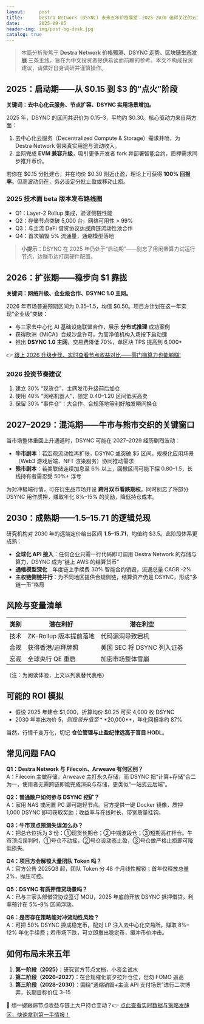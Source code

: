 ```yaml
---
layout:     post
title:      Destra Network (DSYNC) 未来五年价格展望：2025–2030 值得关注的五大理由
date:       2025-09-05
header-img: img/post-bg-desk.jpg
catalog: true
---
```


> 本篇分析聚焦于 **Destra Network 价格预测、DSYNC 走势、区块链生态发展** 三条主线，旨在为中文投资者提供易读而前瞻的参考。本文不构成投资建议，请做好自身调研并谨慎操作。

## 2025：启动期——从 $0.15 到 $3 的“点火”阶段

**关键词：去中心化云服务、节点扩容、DSYNC 实用场景增加。**

2025 年，DSYNC 的区间共识价为 $0.15–$3，平均约 $0.30。核心驱动力来自两方面：

1. 去中心化云服务（Decentralized Compute & Storage）需求井喷，为 Destra Network 带来真实用途与流动收入。
2. 主网完成 **EVM 兼容升级**，吸引更多开发者 fork 并部署智能合约，质押需求同步推升币价。

若你在 $0.15 分批建仓，并在均价 $0.30 附近止盈，理论上可获得 **100% 回报率**。但高波动仍在，务必设定分批止盈或移动止损。

### 2025 技术面 beta 版本发布路线图

- Q1：Layer-2 Rollup 集成，验证侧链性能  
- Q2：存储节点突破 5,000 台，网络可用性 > 99%  
- Q3：与主流 DeFi 借贷协议达成跨链流动性池合作  
- Q4：首次销毁 5% 流通量，通缩模型落地

> **小提示**：DSYNC 在 2025 年仍处于“启动期”——别忘了用闲置算力试运行节点，边赚币边打磨硬件配置。

## 2026：扩张期——稳步向 $1 靠拢

**关键词：网络升级、企业级合作、DSYNC 1.0 主网。**

2026 年市场普遍预期区间为 $0.35–$1.5，均值 $0.50。项目方计划在这一年实现“企业级”突破：

- 与三家去中心化 AI 基础设施联盟合作，展示 **分布式推理** 成功案例  
- 获得欧洲《MiCA》合规沙盒许可，为高净值机构入场按下启动键  
- 推出 **DSYNC 1.0 主网**，交易费降低 70%，单区块 TPS 提高到 6,000+

👉 [跟上 2026 升级步伐，实时查看节点收益对比——零门槛算力也能躺赚!](https://okxdog.com/)

### 2026 投资节奏建议

1. 建立 30% “现货仓”，主网发币升级前后加仓  
2. 使用 40% “网格机器人”，锁定 $0.40–$1.20 区间低买高卖  
3. 保留 30% “事件仓”：大合作、合规落地等利好触发瞬间换仓

## 2027–2029：混沌期——牛市与熊市交织的关键窗口

当市场整体重回上升通道时，DSYNC 可能在 2027–2029 经历剧烈波动：

- **牛市剧本**：若宏观流动性再扩张，DSYNC 或突破 $5 区间。规模化应用场景（Web3 游戏后端、NFT 渲染服务）协同推动需求  
- **熊市剧本**：若美联储连续加息至 6% 以上，回撤区间可能下探 $0.80–$1.5，长线持有者需忍受 50%+ 浮亏

为对冲极端行情，可在衍生品市场开设 **跨月双币看跌期权**。同时别忘了将部分 DSYNC 用作质押，赚取年化 8%–15% 的奖励，降低持仓成本。

## 2030：成熟期——$1.5–$15.71 的逻辑兑现

研究机构对 2030 年的远端定价给出区间 **$1.5–$15.71**，均值约 $3.5。此阶段体系更成熟：

- **全球化 API 接入**：任何企业只需一行代码即可调用 Destra Network 的存储与算力，DSYNC 成为“链上 AWS 的结算货币”  
- **通缩模型深化**：年度链上手续费 30% 智能合约销毁，流通总量 CAGR -2%  
- **主权链侧链并行**：为不同地区提供合规侧链，结算资产仍是 DSYNC，形成“多链一币”格局

## 风险与变量清单

| 类别 | 潜在利好 | 潜在利空 |
| ---- | -------- | -------- |
| 技术 | ZK-Rollup 版本提前落地 | 代码漏洞导致宕机 |
| 合规 | 获得香港/迪拜牌照 | 美国 SEC 将 DSYNC 列入证券 |
| 宏观 | 全球央行 QE 重启 | 加密市场整体雪崩 |

（注：为阅读体验，上文以列表替代表格）

## 可能的 ROI 模拟

- 假设 2025 年建仓 $1,000，折算均价 $0.25 可买 4,000 枚 DSYNC  
- 2030 年卖出均价 $5，则投资升值至 **$20,000**，年化回报率约 87%  

当然，行情千变万化，切记 **仓位管理与止盈纪律远高于盲目 HODL**。

## 常见问题 FAQ

**Q1：Destra Network 与 Filecoin、Arweave 有何区别？**  
A：Filecoin 主做存储，Arweave 主打永久存储，而 DSYNC 把“计算+存储”合二为一，使用者无需跨链即能完成渲染与存储，更类似“一站式云后端”。

**Q2：普通散户如何参与 DSYNC 挖矿？**  
A：家用 NAS 或闲置 PC 即可跑轻节点。官方提供一键 Docker 镜像，质押 1,000 DSYNC 即可获取奖励；收益率与在线时长、带宽质量挂钩。

**Q3：牛市顶点预测失误怎么办？**  
A：把总仓位拆为 3 份：①现货长期仓；②中期波段仓；③短期高杠杆仓。牛市顶点误判时，①号仓不动摇，②号仓设动态止盈，③号仓做严格止损即可降低损失。

**Q4：项目方会解锁大量团队 Token 吗？**  
A：官方公告 2025Q3 起，团队 Token 分 48 个月线性解锁；首年仅释放总量 2%，抛压可控。

**Q5：DSYNC 有质押借贷场景吗？**  
A：已与三家头部借贷协议签订 MOU，2025 年底前开放 DSYNC 抵押借贷，利率预计在 5%–9% 区间浮动。

**Q6：是否存在策略能对冲流动性风险？**  
A：可把 50% DSYNC 换成稳定币，配对 LP 注入去中心化交易所，赚取 8%–12% 年化手续费；若市场下跌，可立即撤出稳定币，缓冲币价冲击。

## 如何布局未来五年

1. **第一阶段（2025）**：研究官方节点文档，小资金试水  
2. **第二阶段（2026–2027）**：在合规催化前夕拉升仓位，但勿 FOMO 追高  
3. **第三阶段（2028–2030）**：围绕“通缩销毁+主流 API 支付场景”进行二次博弈，长期目标价位 $3–$15

👀 想一键跟踪节点收益与链上大户持仓变动？👉 [点此查看实时数据与策略发酵区，快速拿到第一手情报！](https://okxdog.com/)